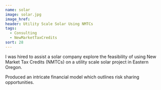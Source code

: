 ```yaml
---
name: solar
image: solar.jpg
image_href: 
header: Utility Scale Solar Using NMTCs
tags:
  - Consulting
  - NewMarketTaxCredits
sort: 28
---
```

I was hired to assist a solar company explore the feasibility of using New Market Tax Credits (NMTCs) on a utility scale solar project in Eastern Oregon.

Produced an intricate financial model which outlines risk sharing opportunities.
